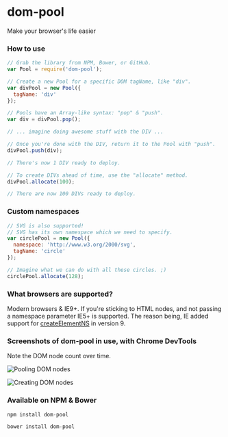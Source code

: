 dom-pool
========

Make your browser's life easier

### How to use
```js
// Grab the library from NPM, Bower, or GitHub.
var Pool = require('dom-pool');

// Create a new Pool for a specific DOM tagName, like "div".
var divPool = new Pool({
  tagName: 'div'
});

// Pools have an Array-like syntax: "pop" & "push".
var div = divPool.pop();

// ... imagine doing awesome stuff with the DIV ...

// Once you're done with the DIV, return it to the Pool with "push".
divPool.push(div);

// There's now 1 DIV ready to deploy.

// To create DIVs ahead of time, use the "allocate" method.
divPool.allocate(100);

// There are now 100 DIVs ready to deploy.
```

### Custom namespaces
```js
// SVG is also supported!
// SVG has its own namespace which we need to specify.
var circlePool = new Pool({
  namespace: 'http://www.w3.org/2000/svg',
  tagName: 'circle'
});

// Imagine what we can do with all these circles. ;)
circlePool.allocate(128);
```

### What browsers are supported?
Modern browsers & IE9+. If you're sticking to HTML nodes, and not passing a namespace parameter IE5+ is supported. The reason being, IE added support for [createElementNS](http://msdn.microsoft.com/en-us/library/ie/ff975213%28v=vs.85%29.aspx) in version 9.

### Screenshots of dom-pool in use, with Chrome DevTools

Note the DOM node count over time.

![Pooling DOM nodes](https://i.imgur.com/gzkbN1X.png)

![Creating DOM nodes](https://i.imgur.com/oEJyNO7.png)

### Available on NPM & Bower
```js
npm install dom-pool
```

```js
bower install dom-pool
```
